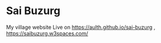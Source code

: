 # Sai Buzurg
My village website
Live on https://aulth.github.io/sai-buzurg , https://saibuzurg.w3spaces.com/
